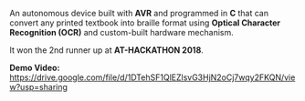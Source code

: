 An autonomous device built with **AVR** and programmed in **C** that can convert any printed textbook into braille format using **Optical Character Recognition (OCR)** and custom-built hardware mechanism.

It won the 2nd runner up at **AT-HACKATHON 2018**.

**Demo Video:** https://drive.google.com/file/d/1DTehSF1QlEZlsvG3HjN2oCj7wqy2FKQN/view?usp=sharing
